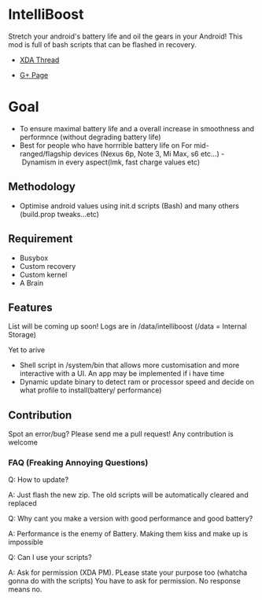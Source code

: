 # IntelliBoost
Stretch your android's battery life and oil the gears in your Android! 
This mod is full of bash scripts that can be flashed in recovery.

- [XDA Thread](http://google.com)

- [G+ Page](https://plus.google.com/u/0/communities/103694585129460218696)

# Goal
- To ensure maximal battery life and a overall increase in smoothness and performnce (without degrading battery life)
- Best for people who have horrrible battery life on For mid-ranged/flagship devices (Nexus 6p, Note 3, Mi Max, s6 etc...)
- Dynamism in every aspect(lmk, fast charge values etc)

## Methodology
- Optimise android values using init.d scripts (Bash) and many others (build.prop tweaks...etc)

## Requirement
- Busybox
- Custom recovery
- Custom kernel
- A Brain

## Features
List will be coming up soon!
Logs are in /data/intelliboost (/data = Internal Storage)

Yet to arive
- Shell script in /system/bin that allows more customisation and more interactive with a UI. An app may be implemented if i have time
- Dynamic update binary to detect ram or processor speed and decide on what profile to install(battery/ performance)

## Contribution
Spot an error/bug? Please send me a pull request!
Any contribution is welcome

### FAQ (Freaking Annoying Questions)
Q: How to update?

A: Just flash the new zip. The old scripts will be automatically cleared and replaced

Q: Why cant you make a version with good performance and good battery?

A: Performance is the enemy of Battery. Making them kiss and make up is impossible

Q: Can I use your scripts?

A: Ask for permission (XDA PM). PLease state your purpose too (whatcha gonna do with the scripts) You have to ask for permission. No response means no.
